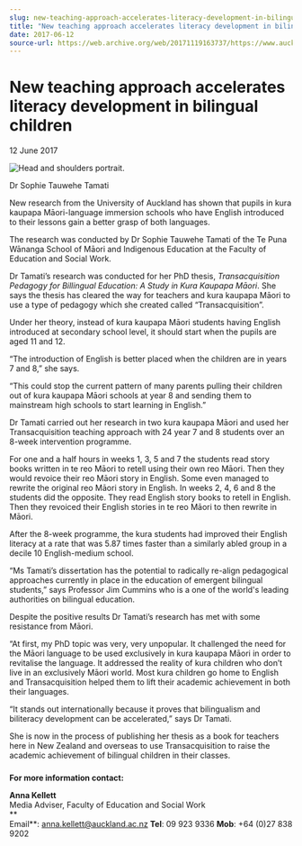 ```yaml
---
slug: new-teaching-approach-accelerates-literacy-development-in-bilingual-children
title: "New teaching approach accelerates literacy development in bilingual children"
date: 2017-06-12
source-url: https://web.archive.org/web/20171119163737/https://www.auckland.ac.nz/en/about/news-events-and-notices/news/news-2017/06/literacy-development-in-bilingual-children.html
---
```

New teaching approach accelerates literacy development in bilingual children
============================================================================

12 June 2017

![Head and shoulders portrait. ](https://www.auckland.ac.nz/en/about/news-events-and-notices/news/news-2017/06/literacy-development-in-bilingual-children/_jcr_content/par/textimage/image.img.jpg/1497304764081.jpg "Dr Sophie Tauwehe Tamati")

Dr Sophie Tauwehe Tamati

New research from the University of Auckland has shown that pupils in kura kaupapa Māori-language immersion schools who have English introduced to their lessons gain a better grasp of both languages.

The research was conducted by Dr Sophie Tauwehe Tamati of the Te Puna Wānanga School of Māori and Indigenous Education at the Faculty of Education and Social Work.

Dr Tamati’s research was conducted for her PhD thesis, _Transacquisition Pedagogy for Billingual Education: A Study in Kura Kaupapa Māori_. She says the thesis has cleared the way for teachers and kura kaupapa Māori to use a type of pedagogy which she created called “Transacquisition”.

Under her theory, instead of kura kaupapa Māori students having English introduced at secondary school level, it should start when the pupils are aged 11 and 12.

“The introduction of English is better placed when the children are in years 7 and 8,” she says.

“This could stop the current pattern of many parents pulling their children out of kura kaupapa Māori schools at year 8 and sending them to mainstream high schools to start learning in English.”

Dr Tamati carried out her research in two kura kaupapa Māori and used her Transacquisition teaching approach with 24 year 7 and 8 students over an 8-week intervention programme.

For one and a half hours in weeks 1, 3, 5 and 7 the students read story books written in te reo Māori to retell using their own reo Māori. Then they would revoice their reo Māori story in English. Some even managed to rewrite the original reo Māori story in English. In weeks 2, 4, 6 and 8 the students did the opposite. They read English story books to retell in English. Then they revoiced their English stories in te reo Māori to then rewrite in Māori.

After the 8-week programme, the kura students had improved their English literacy at a rate that was 5.87 times faster than a similarly abled group in a decile 10 English-medium school.

“Ms Tamati’s dissertation has the potential to radically re-align pedagogical approaches currently in place in the education of emergent bilingual students,” says Professor Jim Cummins who is a one of the world's leading authorities on bilingual education.

Despite the positive results Dr Tamati’s research has met with some resistance from Māori.

“At first, my PhD topic was very, very unpopular. It challenged the need for the Māori language to be used exclusively in kura kaupapa Māori in order to revitalise the language. It addressed the reality of kura children who don’t live in an exclusively Māori world. Most kura children go home to English and Transacquisition helped them to lift their academic achievement in both their languages.

“It stands out internationally because it proves that bilingualism and biliteracy development can be accelerated,” says Dr Tamati.

She is now in the process of publishing her thesis as a book for teachers here in New Zealand and overseas to use Transacquisition to raise the academic achievement of bilingual children in their classes.

###   
  
**For more information contact:**

**Anna Kellett**  
Media Adviser, Faculty of Education and Social Work  
**  
Email**: [anna.kellett@auckland.ac.nz](mailto:anna.kellett@auckland.ac.nz) **Tel**: 09 923 9336 **Mob**: +64 (0)27 838 9202